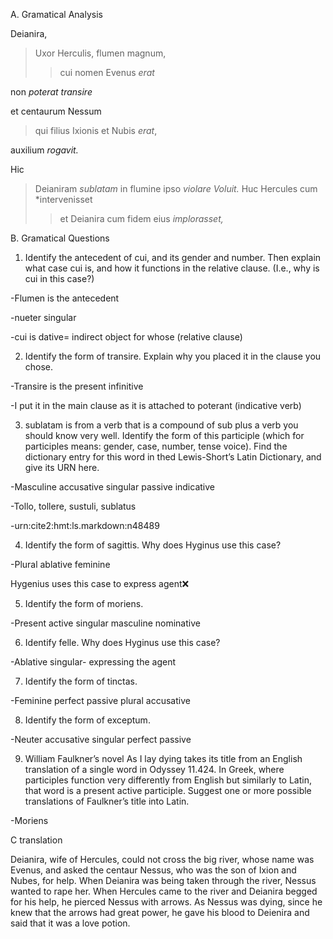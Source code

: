 A. Gramatical Analysis

Deianira,
>Uxor Herculis, flumen magnum,
>>cui nomen Evenus *erat*

non *poterat transire*

et centaurum Nessum
>qui filius Ixionis et Nubis *erat*,

auxilium *rogavit.*

Hic

>Deianiram *sublatam* in flumine ipso *violare*
*Voluit.*
>Huc
Hercules
>cum *intervenisset
>>et Deianira cum fidem eius *implorasset,*

B. Gramatical Questions 
1. Identify the antecedent of cui, and its gender and number. Then explain what case cui is, and how it functions in the relative clause. (I.e., why is cui in this case?)

-Flumen is the antecedent

-nueter singular

-cui is dative= indirect object for whose (relative clause)

2. Identify the form of transire. Explain why you placed it in the clause you chose.

-Transire is the present infinitive

-I put it in the main clause as it is attached to poterant (indicative verb)

3. sublatam is from a verb that is a compound of sub plus a verb you should know very well. Identify the form of this participle (which for participles means: gender, case, number, tense voice). Find the dictionary entry for this word in thed Lewis-Short’s Latin Dictionary, and give its URN here. 

-Masculine accusative singular passive indicative

-Tollo, tollere, sustuli, sublatus

-urn:cite2:hmt:ls.markdown:n48489

4. Identify the form of sagittis. Why does Hyginus use this case?

-Plural ablative feminine

Hygenius uses this case to express agent❌

5. Identify the form of moriens.

-Present active singular masculine nominative

6. Identify felle. Why does Hyginus use this case?

-Ablative singular- expressing the agent

7. Identify the form of tinctas.

-Feminine perfect passive plural accusative

8. Identify the form of exceptum.

-Neuter accusative singular perfect passive

9. William Faulkner’s novel As I lay dying takes its title from an English translation of a single word in Odyssey 11.424. In Greek, where participles function very differently from English but similarly to Latin, that word is a present active participle. Suggest one or more possible translations of Faulkner’s title into Latin.

-Moriens



C translation

Deianira, wife of Hercules, could not cross the big river, whose name was Evenus, and asked the centaur Nessus, who was the son of Ixion and Nubes, for help. When Deianira was being taken through the river, Nessus wanted to rape her. When Hercules came to the river and Deianira begged for his help, he pierced Nessus with arrows. As Nessus was dying, since he knew that the arrows had great power, he gave his blood to Deienira and said that it was a love potion.


